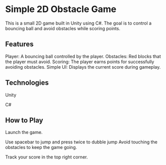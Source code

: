 # Simple 2D Obstacle Game
This is a small 2D game built in Unity using C#. The goal is to control a bouncing ball and avoid obstacles while scoring points.

## Features
Player: A bouncing ball controlled by the player.
Obstacles: Red blocks that the player must avoid.
Scoring: The player earns points for successfully avoiding obstacles.
Simple UI: Displays the current score during gameplay.

## Technologies
Unity


C#

## How to Play
Launch the game.

Use spacebar to jump and press twice to dubble jump
Avoid touching the obstacles to keep the game going.

Track your score in the top right corner.
